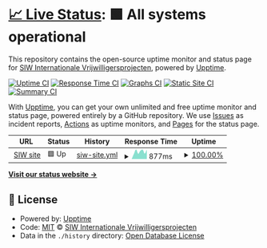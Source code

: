 # [📈 Live Status](https://siwvolunteers.github.io/uptime): <!--live status--> **🟩 All systems operational**

This repository contains the open-source uptime monitor and status page for [SIW Internationale Vrijwilligersprojecten](https://www.siw.nl), powered by [Upptime](https://github.com/upptime/upptime).

[![Uptime CI](https://github.com/siwvolunteers/uptime/workflows/Uptime%20CI/badge.svg)](https://github.com/siwvolunteers/uptime/actions?query=workflow%3A%22Uptime+CI%22)
[![Response Time CI](https://github.com/siwvolunteers/uptime/workflows/Response%20Time%20CI/badge.svg)](https://github.com/siwvolunteers/uptime/actions?query=workflow%3A%22Response+Time+CI%22)
[![Graphs CI](https://github.com/siwvolunteers/uptime/workflows/Graphs%20CI/badge.svg)](https://github.com/siwvolunteers/uptime/actions?query=workflow%3A%22Graphs+CI%22)
[![Static Site CI](https://github.com/siwvolunteers/uptime/workflows/Static%20Site%20CI/badge.svg)](https://github.com/siwvolunteers/uptime/actions?query=workflow%3A%22Static+Site+CI%22)
[![Summary CI](https://github.com/siwvolunteers/uptime/workflows/Summary%20CI/badge.svg)](https://github.com/siwvolunteers/uptime/actions?query=workflow%3A%22Summary+CI%22)

With [Upptime](https://upptime.js.org), you can get your own unlimited and free uptime monitor and status page, powered entirely by a GitHub repository. We use [Issues](https://github.com/siwvolunteers/uptime/issues) as incident reports, [Actions](https://github.com/siwvolunteers/uptime/actions) as uptime monitors, and [Pages](https://siwvolunteers.github.io/uptime) for the status page.

<!--start: status pages-->
<!-- This summary is generated by Upptime (https://github.com/upptime/upptime) -->
<!-- Do not edit this manually, your changes will be overwritten -->
<!-- prettier-ignore -->
| URL | Status | History | Response Time | Uptime |
| --- | ------ | ------- | ------------- | ------ |
| <img alt="" src="https://icons.duckduckgo.com/ip3/www.siw.nl.ico" height="13"> [SIW site](https://www.siw.nl) | 🟩 Up | [siw-site.yml](https://github.com/siwvolunteers/uptime/commits/HEAD/history/siw-site.yml) | <details><summary><img alt="Response time graph" src="./graphs/siw-site/response-time-week.png" height="20"> 877ms</summary><br><a href="https://uptime.siw.nl/history/siw-site"><img alt="Response time 1112" src="https://img.shields.io/endpoint?url=https%3A%2F%2Fraw.githubusercontent.com%2Fsiwvolunteers%2Fuptime%2FHEAD%2Fapi%2Fsiw-site%2Fresponse-time.json"></a><br><a href="https://uptime.siw.nl/history/siw-site"><img alt="24-hour response time 1093" src="https://img.shields.io/endpoint?url=https%3A%2F%2Fraw.githubusercontent.com%2Fsiwvolunteers%2Fuptime%2FHEAD%2Fapi%2Fsiw-site%2Fresponse-time-day.json"></a><br><a href="https://uptime.siw.nl/history/siw-site"><img alt="7-day response time 877" src="https://img.shields.io/endpoint?url=https%3A%2F%2Fraw.githubusercontent.com%2Fsiwvolunteers%2Fuptime%2FHEAD%2Fapi%2Fsiw-site%2Fresponse-time-week.json"></a><br><a href="https://uptime.siw.nl/history/siw-site"><img alt="30-day response time 796" src="https://img.shields.io/endpoint?url=https%3A%2F%2Fraw.githubusercontent.com%2Fsiwvolunteers%2Fuptime%2FHEAD%2Fapi%2Fsiw-site%2Fresponse-time-month.json"></a><br><a href="https://uptime.siw.nl/history/siw-site"><img alt="1-year response time 1094" src="https://img.shields.io/endpoint?url=https%3A%2F%2Fraw.githubusercontent.com%2Fsiwvolunteers%2Fuptime%2FHEAD%2Fapi%2Fsiw-site%2Fresponse-time-year.json"></a></details> | <details><summary><a href="https://uptime.siw.nl/history/siw-site">100.00%</a></summary><a href="https://uptime.siw.nl/history/siw-site"><img alt="All-time uptime 99.80%" src="https://img.shields.io/endpoint?url=https%3A%2F%2Fraw.githubusercontent.com%2Fsiwvolunteers%2Fuptime%2FHEAD%2Fapi%2Fsiw-site%2Fuptime.json"></a><br><a href="https://uptime.siw.nl/history/siw-site"><img alt="24-hour uptime 100.00%" src="https://img.shields.io/endpoint?url=https%3A%2F%2Fraw.githubusercontent.com%2Fsiwvolunteers%2Fuptime%2FHEAD%2Fapi%2Fsiw-site%2Fuptime-day.json"></a><br><a href="https://uptime.siw.nl/history/siw-site"><img alt="7-day uptime 100.00%" src="https://img.shields.io/endpoint?url=https%3A%2F%2Fraw.githubusercontent.com%2Fsiwvolunteers%2Fuptime%2FHEAD%2Fapi%2Fsiw-site%2Fuptime-week.json"></a><br><a href="https://uptime.siw.nl/history/siw-site"><img alt="30-day uptime 100.00%" src="https://img.shields.io/endpoint?url=https%3A%2F%2Fraw.githubusercontent.com%2Fsiwvolunteers%2Fuptime%2FHEAD%2Fapi%2Fsiw-site%2Fuptime-month.json"></a><br><a href="https://uptime.siw.nl/history/siw-site"><img alt="1-year uptime 99.77%" src="https://img.shields.io/endpoint?url=https%3A%2F%2Fraw.githubusercontent.com%2Fsiwvolunteers%2Fuptime%2FHEAD%2Fapi%2Fsiw-site%2Fuptime-year.json"></a></details>

<!--end: status pages-->

[**Visit our status website →**](https://siwvolunteers.github.io/uptime)

## 📄 License

- Powered by: [Upptime](https://github.com/upptime/upptime)
- Code: [MIT](./LICENSE) © [SIW Internationale Vrijwilligersprojecten](https://www.siw.nl)
- Data in the `./history` directory: [Open Database License](https://opendatacommons.org/licenses/odbl/1-0/)
